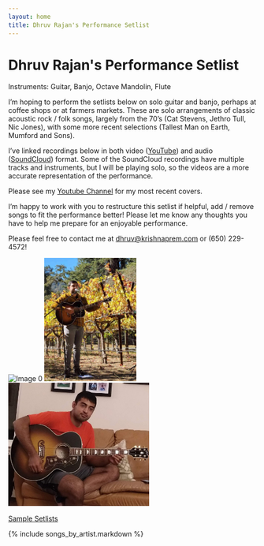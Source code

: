 ```yaml
---
layout: home
title: Dhruv Rajan's Performance Setlist
---
```


# Dhruv Rajan's Performance Setlist

Instruments: Guitar, Banjo, Octave Mandolin, Flute

I’m hoping to perform the setlists below on solo guitar and banjo, perhaps at coffee shops or at farmers markets. These are solo arrangements of classic acoustic rock / folk songs, largely from the 70’s (Cat Stevens, Jethro Tull, Nic Jones), with some more recent selections (Tallest Man on Earth, Mumford and Sons).

I’ve linked recordings below in both video ([YouTube](https://www.youtube.com/channel/UCa_LjjQKzbIQUqj-WOH1m7Q)) and audio ([SoundCloud](https://soundcloud.com/dhruv-rajan)) format. Some of the SoundCloud recordings have multiple tracks and instruments, but I will be playing solo, so the videos are a more accurate representation of the performance.

Please see my [Youtube Channel](https://www.youtube.com/channel/UCa_LjjQKzbIQUqj-WOH1m7Q) for my most recent covers.

I’m happy to work with you to restructure this setlist if helpful, add / remove songs to fit the performance better! Please let me know any thoughts you have to help me prepare for an enjoyable performance. 

Please feel free to contact me at [dhruv@krishnaprem.com](mailto:dhruv@krishnaprem.com) or (650) 229-4572!

<div class="image-container">
  <img src="images/IMG_0461.jpg" alt="Image 0" height="250px" float="left">
  <span></span>
  <img src="images/winery.jpg" alt="Image 1" height="250px" float="left">
  <span></span>
  <img src="images/home.jpg" alt="Image 2" height="250px" float="right">
</div>

[Sample Setlists](/pages/setlists.html)

{% include songs_by_artist.markdown %}
